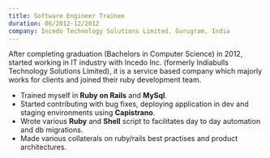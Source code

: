 ```yaml
---
title: Software Engineer Trainee
duration: 06/2012-12/2012
company: Incedo Technology Solutions Limited, Gurugram, India
---
```


After completing graduation (Bachelors in Computer Science) 
in 2012, started working in IT industry with Incedo Inc. (formerly Indiabulls 
Technology Solutions Limited), it is a service based company 
which majorly works for clients and joined their ruby 
development team. 
- Trained myself in **Ruby on Rails** and **MySql**.
- Started contributing with bug fixes, deploying application in dev and staging environments using **Capistrano**.
- Wrote various **Ruby** and **Shell** script to facilitates day to day automation and db migrations.
- Made various collaterals on ruby/rails best practises and product architectures.